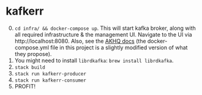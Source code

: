 # kafkerr

0. `cd infra/ && docker-compose up`. This will start kafka broker, along with all required infrastructure & the management UI. Navigate to the UI via http://localhost:8080. Also, see the [AKHQ docs](https://github.com/tchiotludo/akhq) (the docker-compose.yml file in this project is a slightly modified version of what they propose).
1. You might need to install `librdkafka`: `brew install librdkafka`.
2. `stack build`
3. `stack run kafkerr-producer`
4. `stack run kafkerr-consumer`
5. PROFIT!
